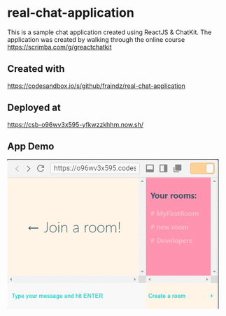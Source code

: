# real-chat-application

This is a sample chat application created using ReactJS & ChatKit. The application was created by walking through the online course https://scrimba.com/g/greactchatkit

## Created with
https://codesandbox.io/s/github/fraindz/real-chat-application

## Deployed at
https://csb-o96wv3x595-yfkwzzkhhm.now.sh/

## App Demo
![](app-demo.gif)
